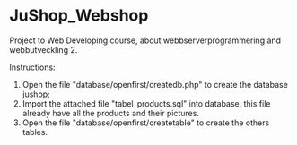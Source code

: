 # JuShop_Webshop

Project to Web Developing course, about webbserverprogrammering and webbutveckling 2.

Instructions:
1. Open the file "database/openfirst/createdb.php" to create the database jushop;
2. Import the attached file "tabel_products.sql" into database, this file already have
   all the products and their pictures.
3. Open the file "database/openfirst/createtable" to create the others tables.
